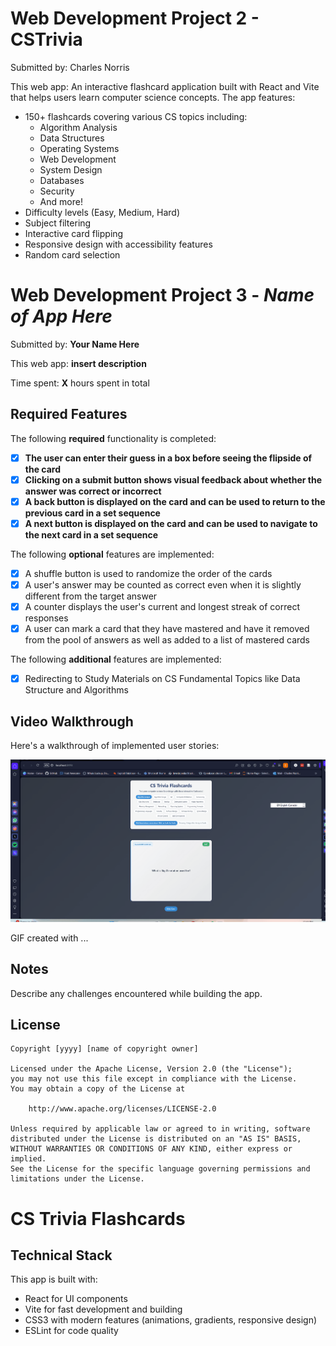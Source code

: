 # Web Development Project 2 - CSTrivia

Submitted by: Charles Norris

This web app: An interactive flashcard application built with React and Vite that helps users learn computer science concepts. The app features:

- 150+ flashcards covering various CS topics including:
  - Algorithm Analysis
  - Data Structures
  - Operating Systems
  - Web Development
  - System Design
  - Databases
  - Security
  - And more!
- Difficulty levels (Easy, Medium, Hard)
- Subject filtering
- Interactive card flipping
- Responsive design with accessibility features
- Random card selection

# Web Development Project 3 - *Name of App Here*

Submitted by: **Your Name Here**

This web app: **insert description**

Time spent: **X** hours spent in total

## Required Features

The following **required** functionality is completed:

- [X] **The user can enter their guess in a box before seeing the flipside of the card**
- [X] **Clicking on a submit button shows visual feedback about whether the answer was correct or incorrect**
- [X] **A back button is displayed on the card and can be used to return to the previous card in a set sequence**
- [X] **A next button is displayed on the card and can be used to navigate to the next card in a set sequence**

The following **optional** features are implemented:

- [X] A shuffle button is used to randomize the order of the cards
- [X] A user's answer may be counted as correct even when it is slightly different from the target answer
- [X] A counter displays the user's current and longest streak of correct responses
- [X] A user can mark a card that they have mastered and have it removed from the pool of answers as well as added to a list of mastered cards

The following **additional** features are implemented:

* [x] Redirecting to Study Materials on CS Fundamental Topics like Data Structure and Algorithms

## Video Walkthrough

Here's a walkthrough of implemented user stories:

<img src='CSquiz.gif' title='Video Walkthrough' width='' alt='Video Walkthrough' />

<!-- Replace this with whatever GIF tool you used! -->
GIF created with ...  
<!-- Recommended tools:
[Kap](https://getkap.co/) for macOS
[ScreenToGif](https://www.screentogif.com/) for Windows
[peek](https://github.com/phw/peek) for Linux. -->

## Notes

Describe any challenges encountered while building the app.

## License

    Copyright [yyyy] [name of copyright owner]

    Licensed under the Apache License, Version 2.0 (the "License");
    you may not use this file except in compliance with the License.
    You may obtain a copy of the License at

        http://www.apache.org/licenses/LICENSE-2.0

    Unless required by applicable law or agreed to in writing, software
    distributed under the License is distributed on an "AS IS" BASIS,
    WITHOUT WARRANTIES OR CONDITIONS OF ANY KIND, either express or implied.
    See the License for the specific language governing permissions and
    limitations under the License.



# CS Trivia Flashcards

## Technical Stack

This app is built with:
- React for UI components
- Vite for fast development and building
- CSS3 with modern features (animations, gradients, responsive design)
- ESLint for code quality


